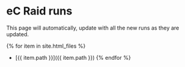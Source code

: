 ---
---

# eC Raid runs

This page will automatically, update with all the new runs as they are updated.

{% for item in site.html_files %}
 * [{{ item.path }}]({{ item.path }})
{% endfor %}

